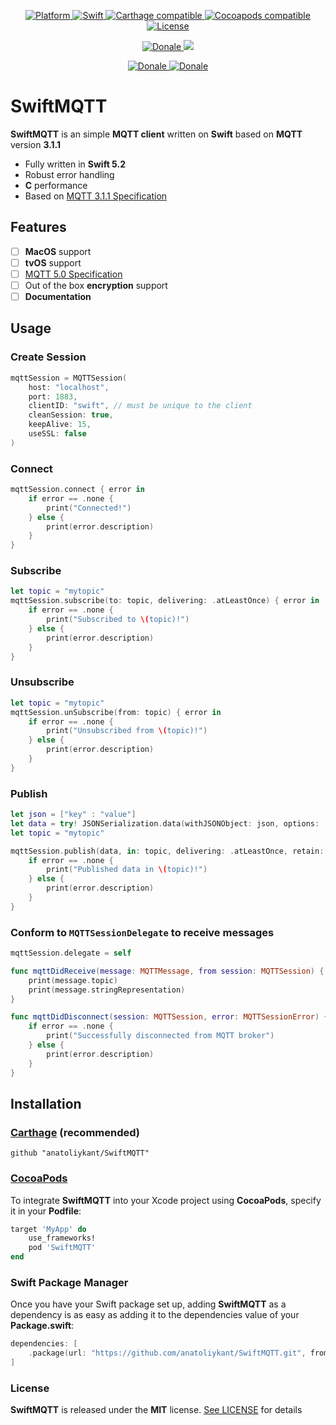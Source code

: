 <p align="center">
    <a href="http://cocoadocs.org/docsets/SwiftyVK">
        <img src="https://img.shields.io/badge/Platform-iOS-lightgrey.svg" alt="Platform">
    </a>
    <a href="https://developer.apple.com/swift/">
        <img src="https://img.shields.io/badge/Swift-5.2.0-orange.svg?style=flat" alt="Swift">
    </a>
    <a href="https://github.com/Carthage/Carthage">
        <img src="https://img.shields.io/badge/Carthage-Supported-brightgreen.svg" alt="Carthage compatible">
    </a>
    <a href="http://cocoapods.org/pods/SwiftMQTT">
        <img src="https://img.shields.io/cocoapods/v/SwiftMQTT.svg?style=flat" alt="Cocoapods compatible">
    </a>
    <a href="./LICENSE.txt">
        <img src="https://img.shields.io/badge/license-MIT-lightgrey.svg" alt="License">
    </a>
</p>
<p align="center">
    <a href="https://travis-ci.org/github/anatoliykant/SwiftMQTT">
        <img src="https://travis-ci.org/anatoliykant/SwiftMQTT.svg?branch=develop" alt="Donale">
   </a>
   <a href="https://codecov.io/gh/anatoliykant/SwiftMQTT">
        <img src="https://codecov.io/gh/anatoliykant/SwiftMQTT/branch/develop/graph/badge.svg" />
    </a>
</p>
<p align="center">
    <a href="https://twitter.com/intent/tweet?text=Wow:&url=https%3A%2F%2Fgithub.com%2Fanatoliykant%2FSwiftMQTT">
        <img src="https://img.shields.io/twitter/url?style=social&url=https%3A%2F%2Ftwitter.com%2FKantAnatoliy" alt="Donale">
   </a>
   <a href="https://paypal.me/kantAnatoliy?locale.x=ru_RU">
    <img src="https://img.shields.io/badge/Donate-💰-lightblue.svg" alt="Donale">
   </a>
</p>

# SwiftMQTT

**SwiftMQTT** is an simple **MQTT client** written on **Swift** based on **MQTT** version **3.1.1**

* Fully written in **Swift 5.2**
* Robust error handling
* **C** performance
* Based on [MQTT 3.1.1 Specification](http://docs.oasis-open.org/mqtt/mqtt/v3.1.1/os/mqtt-v3.1.1-os.html)

## Features

- [ ] **MacOS** support
- [ ] **tvOS** support
- [ ] [MQTT 5.0 Specification](http://docs.oasis-open.org/mqtt/mqtt/v5.0/mqtt-v5.0.html)
- [ ] Out of the box **encryption** support
- [ ] **Documentation**

## Usage

### Create Session
```swift
mqttSession = MQTTSession(
	host: "localhost",
	port: 1883,
	clientID: "swift", // must be unique to the client
	cleanSession: true,
	keepAlive: 15,
	useSSL: false
)
```

### Connect
```swift
mqttSession.connect { error in
    if error == .none {
        print("Connected!")
    } else {
        print(error.description)
    }
}
```

### Subscribe
```swift
let topic = "mytopic" 
mqttSession.subscribe(to: topic, delivering: .atLeastOnce) { error in
    if error == .none {
        print("Subscribed to \(topic)!")
    } else {
        print(error.description)
    }
}
```

### Unsubscribe
```swift
let topic = "mytopic"
mqttSession.unSubscribe(from: topic) { error in
    if error == .none {
        print("Unsubscribed from \(topic)!")
    } else {
        print(error.description)
    }
}
```

### Publish

```swift
let json = ["key" : "value"]
let data = try! JSONSerialization.data(withJSONObject: json, options: .prettyPrinted)
let topic = "mytopic"

mqttSession.publish(data, in: topic, delivering: .atLeastOnce, retain: false) { error in
    if error == .none {
        print("Published data in \(topic)!")
    } else {
        print(error.description)
    }
}
```

### Conform to `MQTTSessionDelegate` to receive messages 
```swift
mqttSession.delegate = self
```
```swift
func mqttDidReceive(message: MQTTMessage, from session: MQTTSession) {
    print(message.topic)
    print(message.stringRepresentation)
}
```
```swift
func mqttDidDisconnect(session: MQTTSession, error: MQTTSessionError) {
    if error == .none {
        print("Successfully disconnected from MQTT broker")
    } else {
        print(error.description)
    }
}
```

## Installation

### [Carthage](https://github.com/Carthage/Carthage) (recommended)
```
github "anatoliykant/SwiftMQTT"
```

### [CocoaPods](https://github.com/CocoaPods/CocoaPods)

To integrate **SwiftMQTT** into your Xcode project using **CocoaPods**, specify it in your **Podfile**:

````ruby
target 'MyApp' do
    use_frameworks!
    pod 'SwiftMQTT'
end
````

### Swift Package Manager

Once you have your Swift package set up, adding **SwiftMQTT** as a dependency is as easy as adding it to the dependencies value of your **Package.swift**:

```swift
dependencies: [
    .package(url: "https://github.com/anatoliykant/SwiftMQTT.git", from: "3.0.0")
]
```
### License

**SwiftMQTT** is released under the **MIT** license. [See LICENSE](https://github.com/anatoliykant/SwiftMQTT/blob/develop/LICENSE) for details
